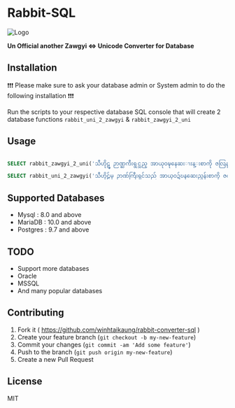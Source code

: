 # Rabbit-SQL

![Logo](https://avatars3.githubusercontent.com/u/11961573?v=3&s=100)


**Un Official another Zawgyi <=> Unicode Converter for Database**

## Installation

❗❗❗ Please make sure to ask your database admin or System admin to do the following installation ❗❗❗ 

Run the scripts to your respective database SQL console that will create 2 database functions `rabbit_uni_2_zawgyi` & `rabbit_zawgyi_2_uni` 

## Usage

```SQL

SELECT rabbit_zawgyi_2_uni('သီဟိုဠ္မွ ဉာဏ္ႀကီးရွင္သည္ အာယုဝဍ္ဎနေဆးၫႊန္းစာကို ဇလြန္ေဈးေဘးဗာဒံပင္ထက္ အဓိ႒ာန္လ်က္ ဂဃနဏဖတ္ခဲ့သည္။');

SELECT rabbit_uni_2_zawgyi('သီဟိုဠ်မှ ဉာဏ်ကြီးရှင်သည် အာယုဝဍ်ဎနဆေးညွှန်းစာကို ဇလွန်ဈေးဘေးဗာဒံပင်ထက် အဓိဋ္ဌာန်လျက် ဂဃနဏဖတ်ခဲ့သည်။');

```

## Supported Databases

- Mysql    : 8.0 and above
- MariaDB  : 10.0 and above
- Postgres : 9.7 and above

## TODO 

- Support more databases 
- Oracle 
- MSSQL
- And many popular databases 

## Contributing

1. Fork it ( https://github.com/winhtaikaung/rabbit-converter-sql )
2. Create your feature branch (`git checkout -b my-new-feature`)
3. Commit your changes (`git commit -am 'Add some feature'`)
4. Push to the branch (`git push origin my-new-feature`)
5. Create a new Pull Request

## License

MIT
